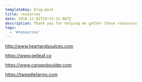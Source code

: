```yaml
---
templateKey: blog-post
title: resources
date: 2018-12-02T19:51:21.867Z
description: Thank you for helping me gather these resources
tags:
  - '#resources'
---
```

 

http://www.heartandsoulceo.com



https://www.getleaf.co



https://www.canopyboulder.com



https://tweedlefarms.com
